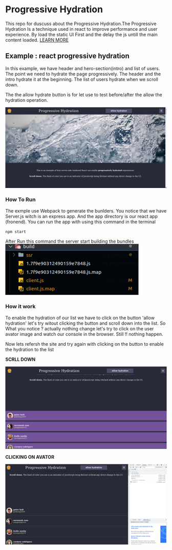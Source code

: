# Progressive Hydration
This repo for duscuss about the Progressive Hydration.The Progressive Hydration Is a technique used in react to improve performance and user experience. By load the static UI First and the delay the js untill the main content loaded. [LEARN MORE](https://github.com/AhmadEleiwa/ProgressiveHydration/blob/main/Progressive%20Hydration.pdf)



## Example : react progressive hydration 
In this example, we have header and hero-section(intro) and list of users. The point we need to 
hydrate the page progressively. The header and the intro hydrate it at the beginning. 
The list of users hydrate when we scroll down.

The the allow hydrate button is for let use to test before/after the allow the hydration operation.

<img src='assets/HomePage.png' alt='Home page screen shot'>

### How To Run
The exmple use Webpack to generate the bunlders. You notice that we have Server.js witch is an express 
app. And the app directory is our react app (fronend). You can run the app with using this command in the terminal 
```bash
npm start 
```
After Run this command the server start building the bundles
<br>
<img src='assets/building.png'>

### How it work
To enable the hydration of our list we have to click on the button 'allow hydration'
let's try witout clicking the button and scroll down into the list. So What you notice ? actually nothing change let's try to click on the user avator image and watch our console in the browser.
Still !! nothing happen.

Now lets refersh the site and try again with clicking on the button to enable the hydration to the list

**SCRLL DOWN**

<img src='assets/hydratiolist.png'>

**CLICKING ON AVATOR**

<img src='assets/clickingonhydrat.png'>